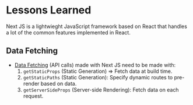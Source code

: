 # Lessons Learned 

Next JS is a lightwieght JavaScript framework based on React that handles a lot of the common features implemented in React. 

## Data Fetching 
- [Data Fetching](https://nextjs.org/docs/basic-features/data-fetching) (API calls) made with Next JS need to be made with: 
  1. `getStaticProps` (Static Generation) => Fetch data at build time.
  2. `getStaticPaths` (Static Generation): Specify dynamic routes to pre-render based on data.
  3. `getServerSideProps` (Server-side Rendering): Fetch data on each request.

